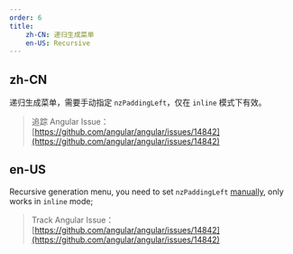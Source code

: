 ```yaml
---
order: 6
title:
    zh-CN: 递归生成菜单
    en-US: Recursive
---
```


## zh-CN

递归生成菜单，需要手动指定 `nzPaddingLeft`，仅在 `inline` 模式下有效。

> 追踪 Angular Issue：[https://github.com/angular/angular/issues/14842](https://github.com/angular/angular/issues/14842)

## en-US

Recursive generation menu, you need to set `nzPaddingLeft` [manually](https://github.com/angular/angular/issues/14842), only works in `inline` mode;

> Track Angular Issue：[https://github.com/angular/angular/issues/14842](https://github.com/angular/angular/issues/14842)
